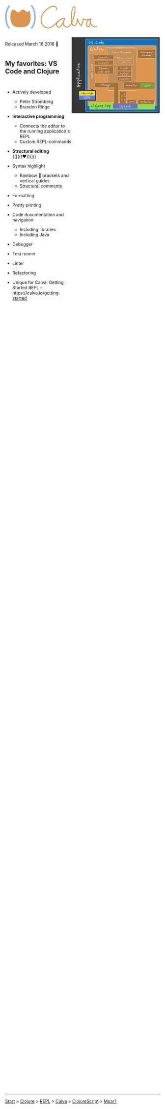 <div style="height: 88vh;">

# ![](calva-logo-300w.png)


<div style="display: flex; flex-direction: row; justify-content: space-between; height: 84%; overflow-y: auto;">

  <div style="display: flex; flex-direction: column; flex: 3;">

Released March 16 2018  🎉

## My favorites: VS Code and Clojure


* Actively developed
  * Peter Strömberg
  * Brandon Ringe
* **Interactive programming**
  * Connects the editor to the running application's REPL 
  * Custom REPL-commands
* **Structural editing** {([(((♥️)))])}
* Syntax highlight
  * Rainbow 🌈 brackets and vertical guides
  * Structural comments
* Formatting
* Pretty printing
* Code documentation and navigation
  * Including libraries
  * Including Java
* Debugger
* Test runner
* Linter
* Refactoring
* Unique for Calva: Getting Started REPL – https://calva.io/getting-started

  </div>
  <div style="display: flex; flex: 4; flex-direction: column; position: sticky; top: 0;">
    <img src="calva-architectural-overview.png";" />
  </div>

</div>
</div>

---

[Start](hello.md) > [Clojure](clojure.md) > [REPL](repl.md) > [Calva](calva.md) > [ClojureScript](cljsrn.md) > [Moar?](moar.md)